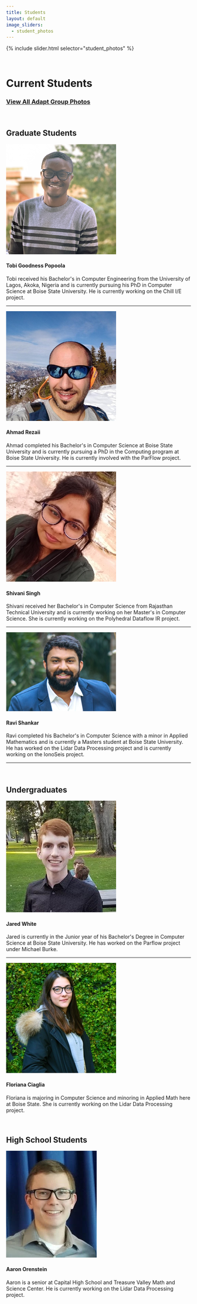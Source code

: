 ```yaml
---
title: Students
layout: default
image_sliders:
  - student_photos
---
```


[comment]: <> (Adding Students to the List.)
[comment]: <> (1. Make sure images of students are at a 300px by 300px resolution for consistency.)
[comment]: <> (2. Refer to Dr. Olschanowsky for the hierarchy of students if confused.)
[comment]: <> (3. The template for student bios is as follows.)
[comment]: <> ([Student Name] has [completed education] and is working on [current education]. He/She is currently working on [Adapt Project]. If you have any questions regarding this, please refer to previous examples.)
[comment]: <> (4. Keep Alumni profiles short and sweet.)
[comment]: <> (For documentation on how to edit the student slider, please refer to the documentation on index.md)
[comment]: <> (The difference is the slider is titled differently in the sliders.yml file as well as all imgages being stored in assets/img/studentcarousel)


{% include slider.html selector="student_photos" %}

<br>

# Current Students

### [View All Adapt Group Photos](group.md)

<br>

## Graduate Students

![Tobi Goodness Popoola](/assets/img/tobi-2-1-.jpg)

#### Tobi Goodness Popoola

Tobi received his Bachelor's in Computer Engineering from the University of Lagos, Akoka, Nigeria and is currently pursuing his PhD in Computer Science at Boise State University. He is currently working on the Chill I/E project.

* * *

![Ahmad Rezaii](/assets/img/Ahmad.png)

#### Ahmad Rezaii

Ahmad completed his Bachelor's in Computer Science at Boise State University and is currently pursuing a PhD in the Computing program at Boise State University. He is currently involved with the ParFlow project.

* * *


![Shivani Singh](/assets/img/Shivani.jpg)

#### Shivani Singh

Shivani received her Bachelor's in Computer Science from Rajasthan Technical University and is currently working on her Master's in Computer Science. She is currently working on the Polyhedral Dataflow IR project.

* * *

![Ravi Shankar](/assets/img/Ravi.png)

#### Ravi Shankar

Ravi completed his Bachelor's in Computer Science with a minor in Applied Mathematics and is currently a Masters student at Boise State University. He has worked on the Lidar Data Processing project and is currently working on the IonoSeis project.

* * *
<br>

## Undergraduates

![Jared White](/assets/img/Jared.jpg)

#### Jared White

Jared is currently in the Junior year of his Bachelor's Degree in Computer Science at Boise State University. He has worked on the Parflow project under Michael Burke.

* * *

![Floriana Ciaglia](/assets/img/Floriana.jpg)

#### Floriana Ciaglia

Floriana is majoring in Computer Science and minoring in Applied Math here at Boise State. She is currently working on the Lidar Data Processing project.

<br>

## High School Students

![Aaron Orenstein](/assets/img/Aaron.jpg)

#### Aaron Orenstein

Aaron is a senior at Capital High School and Treasure Valley Math and Science Center. He is currently working on the Lidar Data Processing project.

